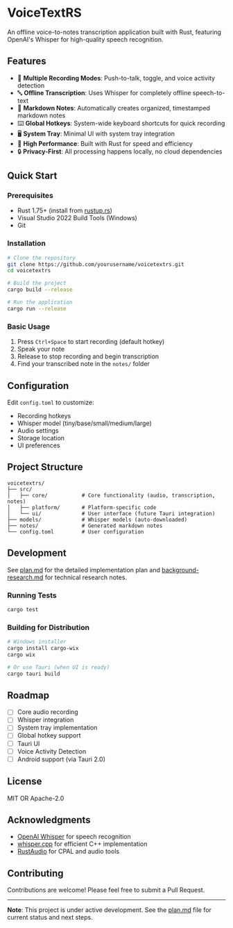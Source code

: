 # VoiceTextRS

An offline voice-to-notes transcription application built with Rust, featuring OpenAI's Whisper for high-quality speech recognition.

## Features

- 🎤 **Multiple Recording Modes**: Push-to-talk, toggle, and voice activity detection
- 🔤 **Offline Transcription**: Uses Whisper for completely offline speech-to-text
- 📝 **Markdown Notes**: Automatically creates organized, timestamped markdown notes
- ⌨️ **Global Hotkeys**: System-wide keyboard shortcuts for quick recording
- 🖥️ **System Tray**: Minimal UI with system tray integration
- 🚀 **High Performance**: Built with Rust for speed and efficiency
- 🔒 **Privacy-First**: All processing happens locally, no cloud dependencies

## Quick Start

### Prerequisites

- Rust 1.75+ (install from [rustup.rs](https://rustup.rs/))
- Visual Studio 2022 Build Tools (Windows)
- Git

### Installation

```bash
# Clone the repository
git clone https://github.com/yourusername/voicetextrs.git
cd voicetextrs

# Build the project
cargo build --release

# Run the application
cargo run --release
```

### Basic Usage

1. Press `Ctrl+Space` to start recording (default hotkey)
2. Speak your note
3. Release to stop recording and begin transcription
4. Find your transcribed note in the `notes/` folder

## Configuration

Edit `config.toml` to customize:
- Recording hotkeys
- Whisper model (tiny/base/small/medium/large)
- Audio settings
- Storage location
- UI preferences

## Project Structure

```
voicetextrs/
├── src/
│   ├── core/           # Core functionality (audio, transcription, notes)
│   ├── platform/       # Platform-specific code
│   └── ui/             # User interface (future Tauri integration)
├── models/             # Whisper models (auto-downloaded)
├── notes/              # Generated markdown notes
└── config.toml         # User configuration
```

## Development

See [plan.md](plan.md) for the detailed implementation plan and [background-research.md](background-research.md) for technical research notes.

### Running Tests

```bash
cargo test
```

### Building for Distribution

```bash
# Windows installer
cargo install cargo-wix
cargo wix

# Or use Tauri (when UI is ready)
cargo tauri build
```

## Roadmap

- [ ] Core audio recording
- [ ] Whisper integration
- [ ] System tray implementation
- [ ] Global hotkey support
- [ ] Tauri UI
- [ ] Voice Activity Detection
- [ ] Android support (via Tauri 2.0)

## License

MIT OR Apache-2.0

## Acknowledgments

- [OpenAI Whisper](https://github.com/openai/whisper) for speech recognition
- [whisper.cpp](https://github.com/ggerganov/whisper.cpp) for efficient C++ implementation
- [RustAudio](https://github.com/RustAudio) for CPAL and audio tools

## Contributing

Contributions are welcome! Please feel free to submit a Pull Request.

---

**Note**: This project is under active development. See the [plan.md](plan.md) file for current status and next steps.
